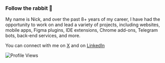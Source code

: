 <h3>Follow the rabbit 🐇</h3>

My name is Nick, and over the past 8+ years of my career, I have had the opportunity to work on and lead a variety of projects, including websites, mobile apps, Figma plugins, IDE extensions, Chrome add-ons, Telegram bots, back-end services, and more.

You can connect with me on [X](https://x.com/vonderklaas) and on [LinkedIn](https://www.linkedin.com/in/vonderklaas/)

![Profile Views](https://komarev.com/ghpvc/?username=garbalau-github&color=blue) 
